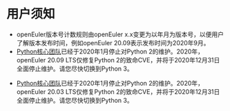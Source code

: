 # 用户须知<a name="ZH-CN_TOPIC_0232332818"></a>

-   openEuler版本号计数规则由openEuler x.x变更为以年月为版本号，以便用户了解版本发布时间，例如openEuler 20.09表示发布时间为2020年9月。
-   [Python核心团队](https://www.python.org/dev/peps/pep-0373/#update)已经于2020年1月停止对Python 2的维护。2020年，openEuler 20.09 LTS仅修复Python 2的致命CVE，并将于2020年12月31日全面停止维护。请您尽快切换到Python 3。

* [Python核心团队](https://www.python.org/dev/peps/pep-0373/#update)已经于2020年1月停止对Python 2的维护。2020年，openEuler 20.03 LTS仅修复Python 2的致命CVE，并将于2020年12月31日全面停止维护。请您尽快切换到Python 3。